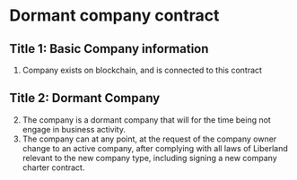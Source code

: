 # Dormant company contract

## Title 1: Basic Company information

1. Company exists on blockchain, and is connected to this contract

## Title 2: Dormant Company
2. The company is a dormant company that will for the time being not engage in business activity.
3. The company can at any point, at the request of the company owner change to an active company, after complying with all laws of Liberland relevant to the new company type, including signing a new company charter contract.

